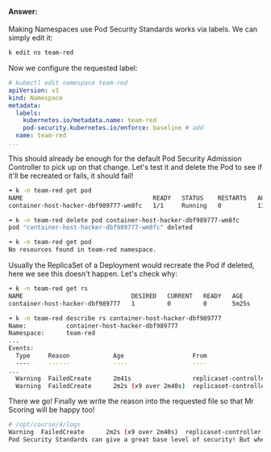  

#### Answer:

Making Namespaces use Pod Security Standards works via labels. We can simply edit it:
```sh
k edit ns team-red
```

Now we configure the requested label:

```yaml
# kubectl edit namespace team-red
apiVersion: v1
kind: Namespace
metadata:
  labels:
    kubernetes.io/metadata.name: team-red
    pod-security.kubernetes.io/enforce: baseline # add
  name: team-red
...
```

This should already be enough for the default Pod Security Admission Controller to pick up on that change. Let's test it and delete the Pod to see if it'll be recreated or fails, it should fail!

```sh
➜ k -n team-red get pod
NAME                                    READY   STATUS    RESTARTS   AGE
container-host-hacker-dbf989777-wm8fc   1/1     Running   0          115s

➜ k -n team-red delete pod container-host-hacker-dbf989777-wm8fc 
pod "container-host-hacker-dbf989777-wm8fc" deleted

➜ k -n team-red get pod
No resources found in team-red namespace.
```

Usually the ReplicaSet of a Deployment would recreate the Pod if deleted, here we see this doesn't happen. Let's check why:

```sh
➜ k -n team-red get rs
NAME                              DESIRED   CURRENT   READY   AGE
container-host-hacker-dbf989777   1         0         0       5m25s

➜ k -n team-red describe rs container-host-hacker-dbf989777
Name:           container-host-hacker-dbf989777
Namespace:      team-red
...
Events:
  Type     Reason            Age                   From                   Message
  ----     ------            ----                  ----                   -------
...
  Warning  FailedCreate      2m41s                 replicaset-controller  Error creating: pods "container-host-hacker-dbf989777-bjwgv" is forbidden: violates PodSecurity "baseline:latest": hostPath volumes (volume "containerdata")
  Warning  FailedCreate      2m2s (x9 over 2m40s)  replicaset-controller  (combined from similar events): Error creating: pods "container-host-hacker-dbf989777-kjfpn" is forbidden: violates PodSecurity "baseline:latest": hostPath volumes (volume "containerdata")
  ```
There we go! Finally we write the reason into the requested file so that Mr Scoring will be happy too!

```sh
# /opt/course/4/logs
Warning  FailedCreate      2m2s (x9 over 2m40s)  replicaset-controller  (combined from similar events): Error creating: pods "container-host-hacker-dbf989777-kjfpn" is forbidden: violates PodSecurity "baseline:latest": hostPath volumes (volume "containerdata")
Pod Security Standards can give a great base level of security! But when one finds themselves wanting to deeper adjust the levels like baseline or restricted... this isn't possible and 3rd party solutions like OPA could be looked at.
```
